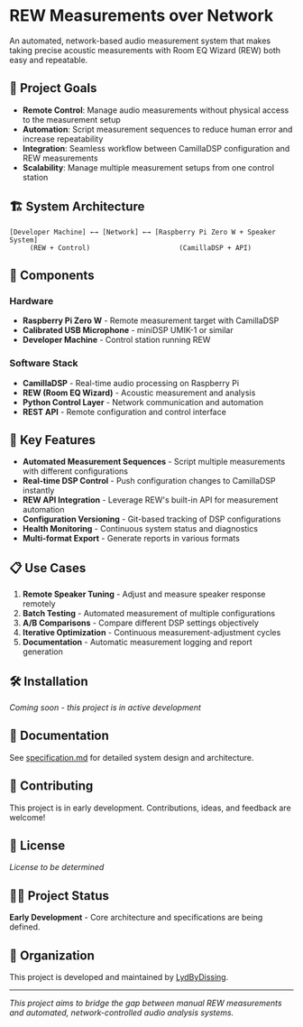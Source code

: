 # REW Measurements over Network

An automated, network-based audio measurement system that makes taking precise acoustic measurements with Room EQ Wizard (REW) both easy and repeatable.

## 🎯 Project Goals

- **Remote Control**: Manage audio measurements without physical access to the measurement setup
- **Automation**: Script measurement sequences to reduce human error and increase repeatability  
- **Integration**: Seamless workflow between CamillaDSP configuration and REW measurements
- **Scalability**: Manage multiple measurement setups from one control station

## 🏗️ System Architecture

```
[Developer Machine] ←→ [Network] ←→ [Raspberry Pi Zero W + Speaker System]
     (REW + Control)                      (CamillaDSP + API)
```

## 🧩 Components

### Hardware
- **Raspberry Pi Zero W** - Remote measurement target with CamillaDSP
- **Calibrated USB Microphone** - miniDSP UMIK-1 or similar
- **Developer Machine** - Control station running REW

### Software Stack
- **CamillaDSP** - Real-time audio processing on Raspberry Pi
- **REW (Room EQ Wizard)** - Acoustic measurement and analysis
- **Python Control Layer** - Network communication and automation
- **REST API** - Remote configuration and control interface

## 🚀 Key Features

- **Automated Measurement Sequences** - Script multiple measurements with different configurations
- **Real-time DSP Control** - Push configuration changes to CamillaDSP instantly
- **REW API Integration** - Leverage REW's built-in API for measurement automation
- **Configuration Versioning** - Git-based tracking of DSP configurations
- **Health Monitoring** - Continuous system status and diagnostics
- **Multi-format Export** - Generate reports in various formats

## 📋 Use Cases

1. **Remote Speaker Tuning** - Adjust and measure speaker response remotely
2. **Batch Testing** - Automated measurement of multiple configurations
3. **A/B Comparisons** - Compare different DSP settings objectively
4. **Iterative Optimization** - Continuous measurement-adjustment cycles
5. **Documentation** - Automatic measurement logging and report generation

## 🛠️ Installation

*Coming soon - this project is in active development*

## 📖 Documentation

See [specification.md](specification.md) for detailed system design and architecture.

## 🤝 Contributing

This project is in early development. Contributions, ideas, and feedback are welcome!

## 📄 License

*License to be determined*

## 🙋‍♂️ Project Status

**Early Development** - Core architecture and specifications are being defined.

## 🏢 Organization

This project is developed and maintained by [LydByDissing](https://github.com/LydByDissing).

---

*This project aims to bridge the gap between manual REW measurements and automated, network-controlled audio analysis systems.*
